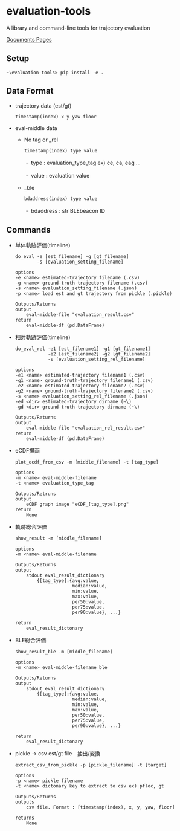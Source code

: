# evaluation-tools
A library and command-line tools for trajectory evaluation

[Documents Pages](https://pdr-benchmark-standardization-committee.github.io/evaluation-tools_docs/)

## Setup
```~\evaluation-tools> pip install -e .```

## Data Format
- trajectory data (est/gt)

    ```timestamp(index) x y yaw floor```

- eval-middle data

    - No tag or _rel

        ```timestamp(index) type value```
    
        ・ type : evaluation_type_tag ex) ce, ca, eag ...

        ・ value : evaluation value

    - _ble

        ```bdaddress(index) type value```
        
        ・ bdaddress : str BLEbeacon ID


## Commands
- 単体軌跡評価(timeline)

    ```
    do_eval -e [est_filename] -g [gt_filename]
            -s [evaluation_setting_filename] 

    options
    -e <name> estimated-trajectory filename (.csv)
    -g <name> ground-truth-trajectory filename (.csv)
    -s <name> evaluation_setting_filename (.json)
    -p <name> load est and gt trajectory from pickle (.pickle)

    Outputs/Returns
    output
        eval-middle-file "evaluation_result.csv"
    return
        eval-middle-df (pd.DataFrame)
    ```

- 相対軌跡評価(timeline)

    ```
    do_eval_rel -e1 [est_filename1] -g1 [gt_filename1]
                -e2 [est_filename2] -g2 [gt_filename2]
                -s [evaluation_setting_rel_filename]

    options
    -e1 <name> estimated-trajectory filename1 (.csv)
    -g1 <name> ground-truth-trajectory filename1 (.csv)
    -e2 <name> estimated-trajectory filename2 (.csv)
    -g2 <name> ground-truth-trajectory filename2 (.csv)
    -s <name> evaluation_setting_rel_filename (.json)
    -ed <dir> estimated-trajectory dirname (~\)
    -gd <dir> ground-truth-trajectory dirname (~\)

    Outputs/Returns
    output
        eval-middle-file "evaluation_rel_result.csv"
    return
        eval-middle-df (pd.DataFrame)
    ```

- eCDF描画

    ```
    plot_ecdf_from_csv -m [middle_filename] -t [tag_type]

    options
    -m <name> eval-middle-filename
    -t <name> evaluation_type_tag

    Outputs/Retruns
    output 
        eCDF graph image "eCDF_[tag_type].png"
    return
        None
    ```

- 軌跡総合評価

    ```
    show_result -m [middle_filename]

    options
    -m <name> eval-middle-filename

    Outputs/Returns
    output
        stdout eval_result_dictionary
            {[tag_type]:{avg:value,
                         median:value,
                         min:value,
                         max:value,
                         per50:value,
                         per75:value,
                         per90:value}, ...}
    
    return
        eval_result_dictonary

- BLE総合評価
    ```
    show_result_ble -m [middle_filename]

    options
    -m <name> eval-middle-filename_ble

    Outputs/Returns
    output
        stdout eval_result_dictionary
            {[tag_type]:{avg:value,
                         median:value,
                         min:value,
                         max:value,
                         per50:value,
                         per75:value,
                         per90:value}, ...}
    
    return
        eval_result_dictonary
    
- pickle -> csv est/gt file　抽出/変換
    ```
    extract_csv_from_pickle -p [pickle_filename] -t [target]

    options
    -p <name> pickle filename
    -t <name> dictonary key to extract to csv ex) pfloc, gt

    Outputs/Returns
    outputs
        csv file. Format : [timestamp(index), x, y, yaw, floor]

    returns
        None

